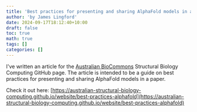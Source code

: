 ```yaml
---
title: 'Best practices for presenting and sharing AlphaFold models in a paper'
author: 'by James Lingford'
date: 2024-09-17T18:12:40+10:00
draft: false
toc: true
math: true
tags: []
categories: []
---
```


I've written an article for the [Australian BioCommons](https://www.biocommons.org.au/) Structural Biology Computing GitHub page.
The article is intended to be a guide on best practices for presenting and sharing AlphaFold models in a paper.

Check it out here: [https://australian-structural-biology-computing.github.io/website/best-practices-alphafold](https://australian-structural-biology-computing.github.io/website/best-practices-alphafold)
